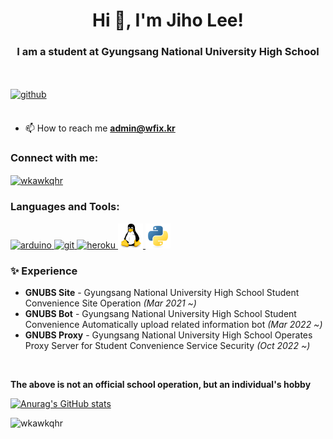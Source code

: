 <h1 align="center">Hi 👋, I'm Jiho Lee!</h1>
<h3 align="center">I am a student at Gyungsang National University High School</h3>


<br/>
<br/>

<a href="https://github.com/WkaWkqhr" target="_blank">
<img src=https://img.shields.io/badge/github-%2324292e.svg?&style=for-the-badge&logo=github&logoColor=white alt=github style="margin-bottom: 5px;" />
</a>

<br/>
<br/>


- 📫 How to reach me **admin@wfix.kr**

<h3 align="left">Connect with me:</h3>
<p align="left">
<a href="https://kaggle.com/wkawkqhr" target="blank"><img align="center" src="https://raw.githubusercontent.com/rahuldkjain/github-profile-readme-generator/master/src/images/icons/Social/kaggle.svg" alt="wkawkqhr" height="30" width="40" /></a>
</p>

<h3 align="left">Languages and Tools:</h3>
<p align="left"> <a href="https://www.arduino.cc/" target="_blank" rel="noreferrer"> <img src="https://cdn.worldvectorlogo.com/logos/arduino-1.svg" alt="arduino" width="40" height="40"/> </a> <a href="https://git-scm.com/" target="_blank" rel="noreferrer"> <img src="https://www.vectorlogo.zone/logos/git-scm/git-scm-icon.svg" alt="git" width="40" height="40"/> </a> <a href="https://heroku.com" target="_blank" rel="noreferrer"> <img src="https://www.vectorlogo.zone/logos/heroku/heroku-icon.svg" alt="heroku" width="40" height="40"/> </a> <a href="https://www.linux.org/" target="_blank" rel="noreferrer"> <img src="https://raw.githubusercontent.com/devicons/devicon/master/icons/linux/linux-original.svg" alt="linux" width="40" height="40"/> </a> <a href="https://www.python.org" target="_blank" rel="noreferrer"> <img src="https://raw.githubusercontent.com/devicons/devicon/master/icons/python/python-original.svg" alt="python" width="40" height="40"/> </a> </p>



### ✨ Experience
- **GNUBS Site** - Gyungsang National University High School Student Convenience Site Operation *(Mar 2021 ~)*
- **GNUBS Bot** - Gyungsang National University High School Student Convenience Automatically upload related information bot *(Mar 2022 ~)*
- **GNUBS Proxy** - Gyungsang National University High School Operates Proxy Server for Student Convenience Service Security *(Oct 2022 ~)*
<br/>

**The above is not an official school operation, but an individual's hobby**

[![Anurag's GitHub stats](https://github-readme-stats.vercel.app/api?username=WkaWkqhr&count_private=true&theme=radical)](https://github.com/anuraghazra/github-readme-stats)


<p align="left"> <img src="https://komarev.com/ghpvc/?username=wkawkqhr&label=Profile%20views&color=0e75b6&style=flat" alt="wkawkqhr" /> </p>


<!--
**WkaWkqhr/WkaWkqhr** is a ✨ _special_ ✨ repository because its `README.md` (this file) appears on your GitHub profile.

Here are some ideas to get you started:

- 🔭 I’m currently working on ...
- 🌱 I’m currently learning ...
- 👯 I’m looking to collaborate on ...
- 🤔 I’m looking for help with ...
- 💬 Ask me about ...
- 📫 How to reach me: ...
- 😄 Pronouns: ...
- ⚡ Fun fact: ...
-->
